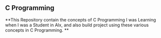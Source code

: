 ## C Programming


**This Repository contain the concepts of C Programming I was Learning when I was a Student in Alx, and also build project using these various concepts in C Programming. **
